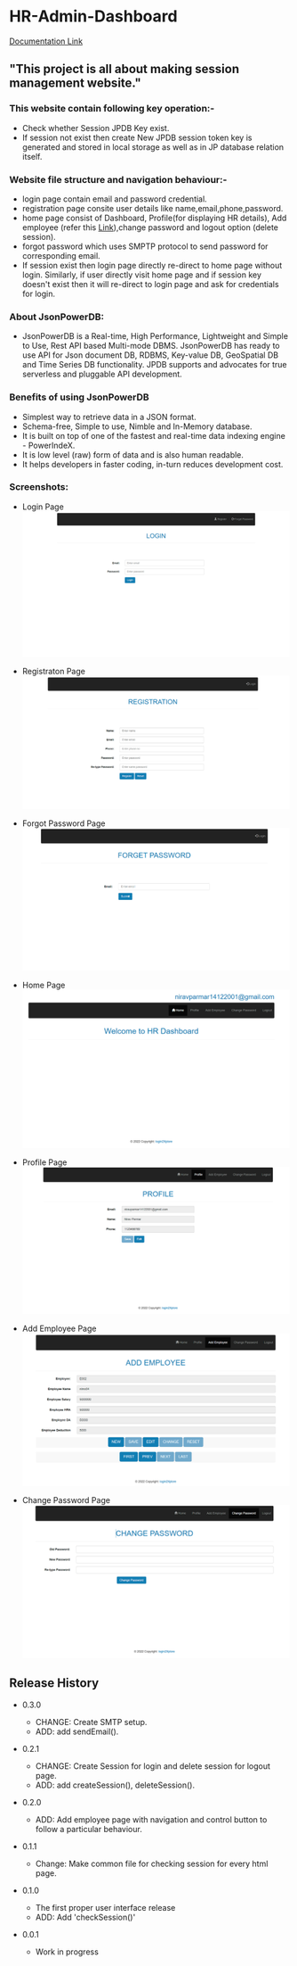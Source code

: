 # HR-Admin-Dashboard

[Documentation Link](http://login2explore.com/jpdb/docs.html)

## "This project is all about making session management website." 
### This website contain following key operation:-
- Check whether Session JPDB Key exist.
- If session not exist then create New JPDB session token key is generated and stored in local storage as well as in JP database relation itself.

### Website file structure and navigation behaviour:-
- login page contain email and password credential.
- registration page consite user details like name,email,phone,password.
- home page consist of Dashboard, Profile(for displaying HR details), Add employee (refer this [Link](https://github.com/Nimo014/JPDB-EMPLOYEE-FORM)),change password and logout option (delete session).
- forgot password which uses SMPTP protocol to send password for corresponding email.
- If session exist then login page directly re-direct to home page without login. Similarly, if user directly visit home page and if session key doesn't exist then it will re-direct to login page and ask for credentials for login.




### About JsonPowerDB:

- JsonPowerDB is a Real-time, High Performance, Lightweight and Simple to Use, Rest API based Multi-mode DBMS. JsonPowerDB has ready to use API for Json document DB, RDBMS, Key-value DB, GeoSpatial DB and Time Series DB functionality. JPDB supports and advocates for true serverless and pluggable API development.

### Benefits of using JsonPowerDB

- Simplest way to retrieve data in a JSON format.
- Schema-free, Simple to use, Nimble and In-Memory database.
- It is built on top of one of the fastest and real-time data indexing engine - PowerIndeX.
- It is low level (raw) form of data and is also human readable.
- It helps developers in faster coding, in-turn reduces development cost.

### Screenshots:

- Login Page
![Login Page](https://github.com/Nimo014/HR-Admin-Dashboard/blob/main/assets/login%20page.png)

- Registraton Page
![Registraton Page](https://github.com/Nimo014/HR-Admin-Dashboard/blob/main/assets/registration%20page.png)

- Forgot Password Page
![Forgot Password Page](https://github.com/Nimo014/HR-Admin-Dashboard/blob/main/assets/forgot%20password%20page.png)

- Home Page
![Home Page](https://github.com/Nimo014/HR-Admin-Dashboard/blob/main/assets/home%20page.png)

- Profile Page
![Profile Page](https://github.com/Nimo014/HR-Admin-Dashboard/blob/main/assets/profile%20page.png)

- Add Employee Page
![Add Employee Page](https://github.com/Nimo014/HR-Admin-Dashboard/blob/main/assets/add%20employee%20page.png)

- Change Password Page
![Change Password Page](https://github.com/Nimo014/HR-Admin-Dashboard/blob/main/assets/change%20password.png)



## Release History

* 0.3.0
    * CHANGE: Create SMTP setup.
    * ADD: add sendEmail().

* 0.2.1
    * CHANGE: Create Session for login and delete session for logout page.
    * ADD: add createSession(), deleteSession().
* 0.2.0
    * ADD: Add employee page with navigation and control button to follow a particular behaviour.
* 0.1.1
    * Change: Make common file for checking session for every html page.
* 0.1.0
    * The first proper user interface release
    * ADD: Add 'checkSession()'
* 0.0.1
    * Work in progress
